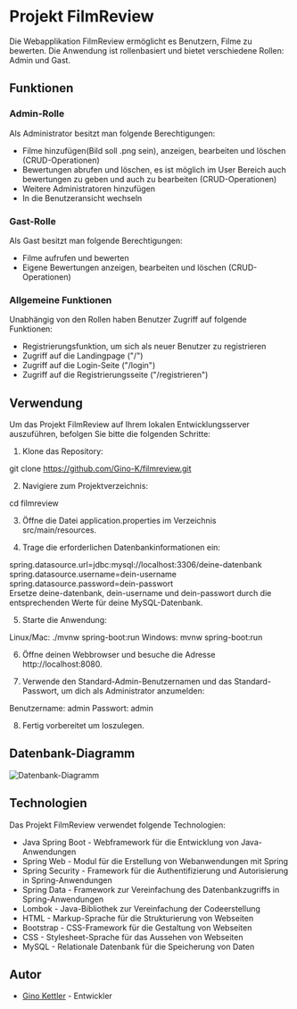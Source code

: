 # Projekt FilmReview

Die Webapplikation FilmReview ermöglicht es Benutzern, Filme zu bewerten. Die Anwendung ist rollenbasiert und bietet verschiedene Rollen: Admin und Gast.

## Funktionen

### Admin-Rolle

Als Administrator besitzt man folgende Berechtigungen:

- Filme hinzufügen(Bild soll .png sein), anzeigen, bearbeiten und löschen (CRUD-Operationen)
- Bewertungen abrufen und löschen, es ist möglich im User Bereich auch bewertungen zu geben und auch zu bearbeiten (CRUD-Operationen)
- Weitere Administratoren hinzufügen
- In die Benutzeransicht wechseln

### Gast-Rolle

Als Gast besitzt man folgende Berechtigungen:

- Filme aufrufen und bewerten
- Eigene Bewertungen anzeigen, bearbeiten und löschen (CRUD-Operationen)


### Allgemeine Funktionen

Unabhängig von den Rollen haben Benutzer Zugriff auf folgende Funktionen:

- Registrierungsfunktion, um sich als neuer Benutzer zu registrieren
- Zugriff auf die Landingpage ("/")
- Zugriff auf die Login-Seite ("/login")
- Zugriff auf die Registrierungsseite ("/registrieren")

## Verwendung

Um das Projekt FilmReview auf Ihrem lokalen Entwicklungsserver auszuführen, befolgen Sie bitte die folgenden Schritte:

1. Klone das Repository:

git clone https://github.com/Gino-K/filmreview.git

2. Navigiere zum Projektverzeichnis:

cd filmreview

3. Öffne die Datei application.properties im Verzeichnis src/main/resources.

4. Trage die erforderlichen Datenbankinformationen ein:

spring.datasource.url=jdbc:mysql://localhost:3306/deine-datenbank  
spring.datasource.username=dein-username  
spring.datasource.password=dein-passwort  
Ersetze deine-datenbank, dein-username und dein-passwort durch die entsprechenden Werte für deine MySQL-Datenbank.

5. Starte die Anwendung:

Linux/Mac: ./mvnw spring-boot:run Windows: mvnw spring-boot:run

6. Öffne deinen Webbrowser und besuche die Adresse http://localhost:8080.
   
7. Verwende den Standard-Admin-Benutzernamen und das Standard-Passwort, um dich als Administrator anzumelden:

Benutzername: admin
Passwort: admin

8. Fertig vorbereitet um loszulegen.

## Datenbank-Diagramm
![Datenbank-Diagramm](https://i.imgur.com/2rJSPrD.png)

## Technologien

Das Projekt FilmReview verwendet folgende Technologien:

- Java Spring Boot - Webframework für die Entwicklung von Java-Anwendungen
- Spring Web - Modul für die Erstellung von Webanwendungen mit Spring
- Spring Security - Framework für die Authentifizierung und Autorisierung in Spring-Anwendungen
- Spring Data - Framework zur Vereinfachung des Datenbankzugriffs in Spring-Anwendungen
- Lombok - Java-Bibliothek zur Vereinfachung der Codeerstellung
- HTML - Markup-Sprache für die Strukturierung von Webseiten
- Bootstrap - CSS-Framework für die Gestaltung von Webseiten
- CSS - Stylesheet-Sprache für das Aussehen von Webseiten
- MySQL - Relationale Datenbank für die Speicherung von Daten

## Autor
- [Gino Kettler](https://github.com/Gino-K) - Entwickler
